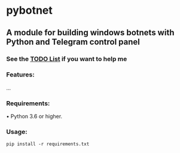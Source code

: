 # pybotnet

## A module for building windows botnets with Python and Telegram control panel

### See the [TODO List](https://github.com/onionj/pybotnet/blob/master/TODOLIST.MD) if you want to help me

### Features:

...

### Requirements:

• Python 3.6 or higher.

### Usage:

```
pip install -r requirements.txt



```
